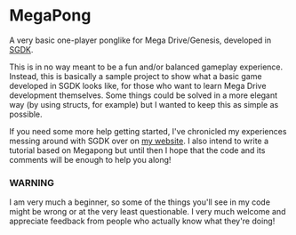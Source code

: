# MegaPong
A very basic one-player ponglike for Mega Drive/Genesis, developed in [SGDK](https://github.com/Stephane-D/SGDK).

This is in no way meant to be a fun and/or balanced gameplay experience. Instead, this is basically a sample project to show what a basic game developed in SGDK looks like, for those who want to learn Mega Drive development themselves. Some things could be solved in a more elegant way (by using structs, for example) but I wanted to keep this as simple as possible.

If you need some more help getting started, I've chronicled my experiences messing around with SGDK over on [my website](http://www.ohsat.com/post/adventures-in-mega-drive-coding-part-1/). I also intend to write a tutorial based on Megapong but until then I hope that the code and its comments will be enough to help you along!


### WARNING
I am very much a beginner, so some of the things you'll see in my code might be wrong or at the very least questionable. I very much welcome and appreciate feedback from people who actually know what they're doing!
